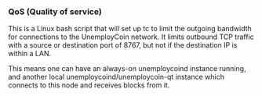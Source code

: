 ### QoS (Quality of service) ###

This is a Linux bash script that will set up tc to limit the outgoing bandwidth for connections to the UnemployCoin network. It limits outbound TCP traffic with a source or destination port of 8767, but not if the destination IP is within a LAN.

This means one can have an always-on unemploycoind instance running, and another local unemploycoind/unemploycoin-qt instance which connects to this node and receives blocks from it.
